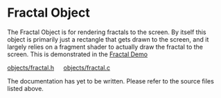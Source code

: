 # Fractal Object

The Fractal Object is for rendering fractals to the screen. By itself this object is primarily just a rectangle that gets drawn to the screen, and it largely relies on a fragment shader to actually draw the fractal to the screen. This is demonstrated in the [Fractal Demo](stephen010x.github.io/projects/webgl-c-frame/fractal)

[objects/fractal.h](/src/objects/fractal.h) &emsp; [objects/fractal.c](/src/objects/fractal.c)

The documentation has yet to be written. Please refer to the source files listed above.
